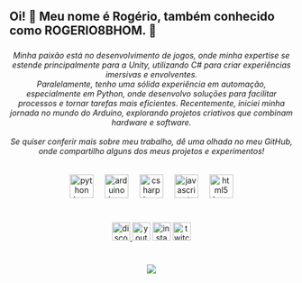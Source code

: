 <h2 align="left">Oi! 👋 Meu nome é Rogério, também conhecido como ROGERIO8BHOM. 🤠</h2>

###

<h6 align="center">Minha paixão está no desenvolvimento de jogos, onde minha expertise se estende principalmente para a Unity, utilizando C# para criar experiências imersivas e envolventes. <br> Paralelamente, tenho uma sólida experiência em automação, especialmente em Python, onde desenvolvo soluções para facilitar processos e tornar tarefas mais eficientes. Recentemente, iniciei minha jornada no mundo do Arduino, explorando projetos criativos que combinam hardware e software. <br><br>Se quiser conferir mais sobre meu trabalho, dê uma olhada no meu GitHub, onde compartilho alguns dos meus projetos e experimentos!</h6>

###

<div align="center">
  <img src="https://cdn.jsdelivr.net/gh/devicons/devicon/icons/python/python-original.svg" height="42" alt="python logo"  />
  <img width="12" />
  <img src="https://cdn.jsdelivr.net/gh/devicons/devicon/icons/arduino/arduino-original.svg" height="42" alt="arduino logo"  />
  <img width="12" />
  <img src="https://cdn.jsdelivr.net/gh/devicons/devicon/icons/csharp/csharp-original.svg" height="42" alt="csharp logo"  />
  <img width="12" />
  <img src="https://cdn.jsdelivr.net/gh/devicons/devicon/icons/javascript/javascript-original.svg" height="42" alt="javascript logo"  />
  <img width="12" />
  <img src="https://cdn.jsdelivr.net/gh/devicons/devicon/icons/html5/html5-original.svg" height="42" alt="html5 logo"  />
</div>

###

<br clear="both">

<div align="center">
  <a href="https://discord.com/channels/@me/1229107575337910322" target="_blank">
    <img src="https://img.shields.io/static/v1?message=Discord&logo=discord&label=&color=7289DA&logoColor=white&labelColor=#cc3399&style=for-the-badge" height="32" alt="discord logo"  />
  </a>
  <img src="https://img.shields.io/static/v1?message=Youtube&logo=youtube&label=&color=FF0000&logoColor=withe&labelColor=#cc3399&style=for-the-badge" height="32" alt="youtube logo"  />
  <img src="https://img.shields.io/static/v1?message=Instagram&logo=instagram&label=&color=E4405F&logoColor=white&labelColor=#cc3399&style=for-the-badge" height="32" alt="instagram logo"  />
  <img src="https://img.shields.io/static/v1?message=Twitch&logo=twitch&label=&color=9146FF&logoColor=white&labelColor=#cc3399&style=for-the-badge" height="32" alt="twitch logo"  />
</div>

###

<br clear="both">

<div align="center">
  <img src="https://profile-counter.glitch.me/ROGERIO8BHOM/count.svg?"  />
</div>

###
